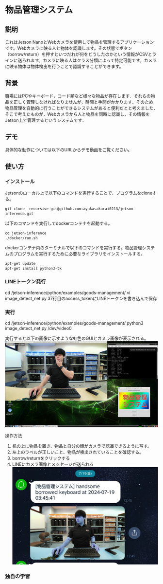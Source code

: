 # 物品管理システム
## 説明
これはJetson NanoとWebカメラを使用して物品を管理するアプリケーションです。Webカメラに映る人と物体を認識します。その状態でボタン（borrow/return）を押すといつだれが何をどうしたのかという情報がCSVとラインに送られます。カメラに映る人はクラス分類によって特定可能です。カメラに映る物体は物体検出を行うことで認識することができます。

## 背景
職場にはPCやキーボード，コード類など様々な物品が存在します．それらの物品を正しく管理しなければなりませんが，時間と手間がかかります．そのため，物品管理を自動的に行うことができるシステムがあると便利だとと考えました．そこで考えたものが，Webカメラから人と物品を同時に認識し，その情報をJetson上で管理するというシステムです．

## デモ
具体的な動作については以下のURLからデモ動画をご覧ください。

## 使い方
### インストール
Jetsonのローカル上で以下のコマンドを実行することで、プログラムをcloneする。
```
git clone –recursive git@github.com:ayakasakurai0213/jetson-inference.git
```

以下のコマンドを実行してdockerコンテナを起動する。
```
cd jetson-inference
./docker/run.sh
```

dockerコンテナ内のターミナルで以下のコマンドを実行する。物品管理システムのプログラムを実行するために必要なライブラリをインストールする。
```
apt-get update
apt-get install python3-tk
```

### LINEトークン発行
cd /jetson-inference/python/examples/goods-management/
vi image_detect_net.py
37行目のaccess_tokenにLINEトークンを書き込んで保存

### 実行
cd /jetson-inference/python/examples/goods-management/
python3 image_detect_net.py /dev/video0

実行すると以下の画像に示すような虹色のGUIとカメラ画像が表示される。
![image01](images/image01.png)

操作方法
1. 机の上に物品を置き、物品と自分の顔がカメラで認識できるように写す。
2. 左上のラベルが正しいこと、物品が検出されていることを確認する。
3. borrow/returnをクリックする
4. LINEにカメラ画像とメッセージが送られる
![image02](images/image02.png)

### 独自の学習


